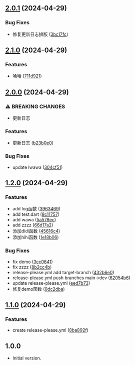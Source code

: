 ## [2.0.1](https://github.com/luoyi58624/luoyi_dart_test/compare/v2.0.0...v2.0.1) (2024-04-29)


### Bug Fixes

* 修复更新日志排版 ([3bc17fc](https://github.com/luoyi58624/luoyi_dart_test/commit/3bc17fcdaac28be13fe312ae49533cfa65e43421))

## [2.1.0](https://github.com/luoyi58624/luoyi_dart_test/compare/v2.0.1...v2.1.0) (2024-04-29)


### Features

* 哈哈 ([711d921](https://github.com/luoyi58624/luoyi_dart_test/commit/711d9217942d819a9a23e6f322b5a8a44c5fda81))

## [2.0.0](https://github.com/luoyi58624/luoyi_dart_test/compare/v1.2.0...v2.0.0) (2024-04-29)


### ⚠ BREAKING CHANGES

* 更新日志

### Features

* 更新日志 ([b23b0e0](https://github.com/luoyi58624/luoyi_dart_test/commit/b23b0e0d6a388fe4920d9ef4c3ae847af9c4e8ab))


### Bug Fixes

* update lwawa ([304cf51](https://github.com/luoyi58624/luoyi_dart_test/commit/304cf512228bf255b44346c4c4aff5f5cdef3b28))

## [1.2.0](https://github.com/luoyi58624/luoyi_dart_test/compare/v1.1.0...v1.2.0) (2024-04-29)


### Features

* add log函数 ([3963469](https://github.com/luoyi58624/luoyi_dart_test/commit/3963469d59b4eca5769c7eb7f77fcbf581d43cea))
* add test.dart ([8c11757](https://github.com/luoyi58624/luoyi_dart_test/commit/8c117578752f0b8ad05135b57e3b62587f4b6b97))
* add wawa ([5a578ec](https://github.com/luoyi58624/luoyi_dart_test/commit/5a578ec2da6beeae478bd576b3c6d702eabca770))
* add zzzz ([66d17a2](https://github.com/luoyi58624/luoyi_dart_test/commit/66d17a25301ab46392aca0130ee04d6907c5e652))
* 添加didi函数 ([45616c4](https://github.com/luoyi58624/luoyi_dart_test/commit/45616c42ec30800904a598c407baad34767896a3))
* 添加hihi函数 ([1e18b06](https://github.com/luoyi58624/luoyi_dart_test/commit/1e18b0633c63eaa261a88d6dc8a55d0ac82a1adf))


### Bug Fixes

* fix demo ([3cc0641](https://github.com/luoyi58624/luoyi_dart_test/commit/3cc0641f2958db7659b284cca26d270fc461012a))
* fix zzzz ([8b2cc4b](https://github.com/luoyi58624/luoyi_dart_test/commit/8b2cc4be5214721dbc777293d4929b7f66793bc7))
* release-please.yml add target-branch ([432b6e0](https://github.com/luoyi58624/luoyi_dart_test/commit/432b6e0794303619a2d83adc98d88c6f5f8c5033))
* release-please.yml push branches main-&gt;dev ([62054b6](https://github.com/luoyi58624/luoyi_dart_test/commit/62054b6e23827431fd450236203843b41b8ec9fb))
* update release-please.yml ([eed7b73](https://github.com/luoyi58624/luoyi_dart_test/commit/eed7b731a312ad57c7df14de1f2d0e4b068de406))
* 修复demo函数 ([0dc2dba](https://github.com/luoyi58624/luoyi_dart_test/commit/0dc2dba33b5c622ad9d17ac729190042f4d2226a))

## [1.1.0](https://github.com/luoyi58624/luoyi_dart_test/compare/v1.0.3...v1.1.0) (2024-04-29)


### Features

* create release-please.yml ([8ba892f](https://github.com/luoyi58624/luoyi_dart_test/commit/8ba892f4e287c6866ce3513d1f01c6afe08b4f85))

## 1.0.0

- Initial version.
